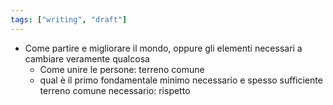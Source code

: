 ```yaml
---
tags: ["writing", "draft"]
---
```

- Come partire e migliorare il mondo, oppure gli elementi necessari a cambiare veramente qualcosa
    - Come unire le persone: terreno comune
    - qual è il primo fondamentale minimo necessario e spesso sufficiente terreno comune necessario: rispetto
